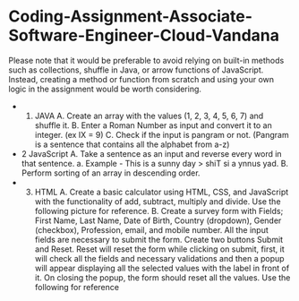 # Coding-Assignment-Associate-Software-Engineer-Cloud-Vandana
Please note that it would be preferable to avoid relying on built-in methods such as collections, shuffle
in Java, or arrow functions of JavaScript. Instead, creating a method or function from scratch and using
your own logic in the assignment would be worth considering.
* 1. JAVA
A. Create an array with the values (1, 2, 3, 4, 5, 6, 7) and shuffle it.
B. Enter a Roman Number as input and convert it to an integer. (ex IX = 9)
C. Check if the input is pangram or not. (Pangram is a sentence that contains all the alphabet
from a-z)
* 2 JavaScript
A. Take a sentence as an input and reverse every word in that sentence.
a. Example - This is a sunny day > shiT si a ynnus yad.
B. Perform sorting of an array in descending order.
* 3. HTML
A. Create a basic calculator using HTML, CSS, and JavaScript with the functionality of add,
subtract, multiply and divide. Use the following picture for reference.
B. Create a survey form with Fields; First Name, Last Name, Date of Birth, Country (dropdown),
Gender (checkbox), Profession, email, and mobile number. All the input fields are
necessary to submit the form. Create two buttons Submit and Reset. Reset will reset the
form while clicking on submit, first, it will check all the fields and necessary validations and
then a popup will appear displaying all the selected values with the label in front of it. On
closing the popup, the form should reset all the values. Use the following for reference

